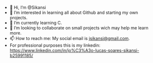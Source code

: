 - 👋 Hi, I’m @Sikansi
- 👀 I’m interested in learning all about Github and starting my own projects.
- 🌱 I’m currently learning C.
- 💞️ I’m looking to collaborate on small projects wich may help me learn more.
- 📫 How to reach me: My social email is jsikansi@gmail.com.
-    For professional purposes this is my linkedin: https://www.linkedin.com/in/jo%C3%A3o-lucas-soares-sikansi-b25991185/

<!---
Sikansi/Sikansi is a ✨ special ✨ repository because its `README.md` (this file) appears on your GitHub profile.
You can click the Preview link to take a look at your changes.
--->
